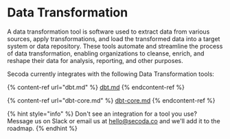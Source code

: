 # Data Transformation

A data transformation tool is software used to extract data from various sources, apply transformations, and load the transformed data into a target system or data repository. These tools automate and streamline the process of data transformation, enabling organizations to cleanse, enrich, and reshape their data for analysis, reporting, and other purposes.

Secoda currently integrates with the following Data Transformation tools:

{% content-ref url="dbt.md" %}
[dbt.md](dbt.md)
{% endcontent-ref %}

{% content-ref url="dbt-core.md" %}
[dbt-core.md](dbt-core.md)
{% endcontent-ref %}

{% hint style="info" %}
Don't see an integration for a tool you use? Message us on Slack or email us at hello@secoda.co and we'll add it to the roadmap.&#x20;
{% endhint %}
